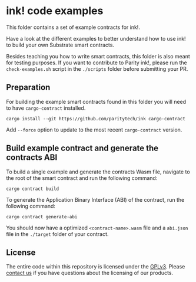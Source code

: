 # ink! code examples

This folder contains a set of example contracts for ink!.

Have a look at the different examples to better understand how to use ink! to build your own Substrate smart contracts.

Besides teaching you how to write smart contracts, this folder is also meant for testing purposes. If you want to contribute to Parity ink!, please run the `check-examples.sh` script in the `./scripts` folder before submitting your PR.

## Preparation

For building the example smart contracts found in this folder you will need to have `cargo-contract` installed.

```
cargo install --git https://github.com/paritytech/ink cargo-contract
```

Add `--force` option to update to the most recent `cargo-contract` version.

## Build example contract and generate the contracts ABI

To build a single example and generate the contracts Wasm file, navigate to the root of the smart contract and run the following command:

`cargo contract build`

To generate the Application Binary Interface (ABI) of the contract, run the following command:

`cargo contract generate-abi`

You should now have a optimized `<contract-name>.wasm` file and a `abi.json` file in the `./target` folder of your contract.

## License

The entire code within this repository is licensed under the [GPLv3](LICENSE). Please [contact us](https://www.parity.io/contact/) if you have questions about the licensing of our products.
